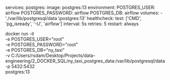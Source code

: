 services:
postgres:
image: postgres:13
environment:
POSTGRES_USER: airflow
POSTGRES_PASSWORD: airflow
POSTGRES_DB: airflow
volumes: - './var/lib/postgresql/data \postgres:13'
healthcheck:
test: ['CMD', 'pg_isready', '-U', 'airflow']
interval: 5s
retries: 5
restart: always

docker run -it \
 -e POSTGRES_USER="root" \
 -e POSTGRES_PASSWORD="root" \
 -e POSTGRES_DB="ny_taxi" \
 -v C:/Users/rsdam/Desktop/Projects/data-engineering/2_DOCKER_SQL/ny_taxi_postgres_data:/var/lib/postgresql/data \
 -p 5432:5432 \
 postgres:13
